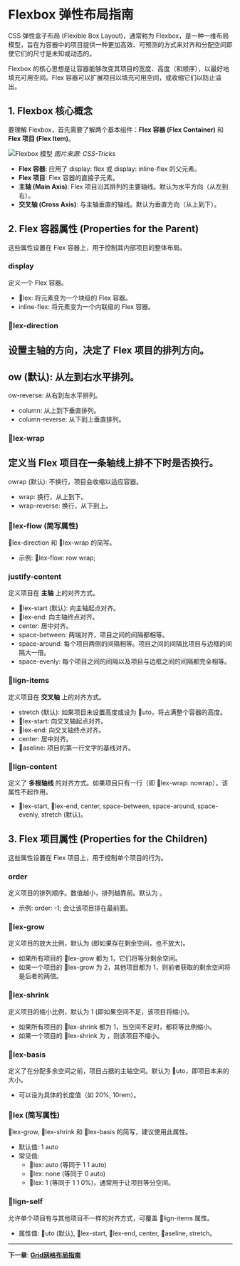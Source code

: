 ﻿# Flexbox 弹性布局指南

CSS 弹性盒子布局 (Flexible Box Layout)，通常称为 Flexbox，是一种一维布局模型，旨在为容器中的项目提供一种更加高效、可预测的方式来对齐和分配空间即使它们的尺寸是未知或动态的。

Flexbox 的核心思想是让容器能够改变其项目的宽度、高度（和顺序），以最好地填充可用空间。Flex 容器可以扩展项目以填充可用空间，或收缩它们以防止溢出。

## 1. Flexbox 核心概念

要理解 Flexbox，首先需要了解两个基本组件：**Flex 容器 (Flex Container)** 和 **Flex 项目 (Flex Item)**。

![Flexbox 模型](https://css-tricks.com/wp-content/uploads/2018/10/flexbox-axes.svg)
*图片来源: CSS-Tricks*

- **Flex 容器**: 应用了 display: flex 或 display: inline-flex 的父元素。
- **Flex 项目**: Flex 容器的直接子元素。
- **主轴 (Main Axis)**: Flex 项目沿其排列的主要轴线。默认为水平方向（从左到右）。
- **交叉轴 (Cross Axis)**: 与主轴垂直的轴线。默认为垂直方向（从上到下）。

## 2. Flex 容器属性 (Properties for the Parent)

这些属性设置在 Flex 容器上，用于控制其内部项目的整体布局。

### display
定义一个 Flex 容器。
- lex: 将元素变为一个块级的 Flex 容器。
- inline-flex: 将元素变为一个内联级的 Flex 容器。

### lex-direction
设置主轴的方向，决定了 Flex 项目的排列方向。
- ow (默认): 从左到右水平排列。
- ow-reverse: 从右到左水平排列。
- column: 从上到下垂直排列。
- column-reverse: 从下到上垂直排列。

### lex-wrap
定义当 Flex 项目在一条轴线上排不下时是否换行。
- 
owrap (默认): 不换行，项目会收缩以适应容器。
- wrap: 换行，从上到下。
- wrap-reverse: 换行，从下到上。

### lex-flow (简写属性)
lex-direction 和 lex-wrap 的简写。
- 示例: lex-flow: row wrap;

### justify-content
定义项目在 **主轴** 上的对齐方式。
- lex-start (默认): 向主轴起点对齐。
- lex-end: 向主轴终点对齐。
- center: 居中对齐。
- space-between: 两端对齐，项目之间的间隔都相等。
- space-around: 每个项目两侧的间隔相等。项目之间的间隔比项目与边框的间隔大一倍。
- space-evenly: 每个项目之间的间隔以及项目与边框之间的间隔都完全相等。

### lign-items
定义项目在 **交叉轴** 上的对齐方式。
- stretch (默认): 如果项目未设置高度或设为 uto，将占满整个容器的高度。
- lex-start: 向交叉轴起点对齐。
- lex-end: 向交叉轴终点对齐。
- center: 居中对齐。
- aseline: 项目的第一行文字的基线对齐。

### lign-content
定义了 **多根轴线** 的对齐方式。如果项目只有一行（即 lex-wrap: nowrap），该属性不起作用。
- lex-start, lex-end, center, space-between, space-around, space-evenly, stretch (默认)。

## 3. Flex 项目属性 (Properties for the Children)

这些属性设置在 Flex 项目上，用于控制单个项目的行为。

### order
定义项目的排列顺序。数值越小，排列越靠前。默认为  。
- 示例: order: -1; 会让该项目排在最前面。

### lex-grow
定义项目的放大比例，默认为   (即如果存在剩余空间，也不放大)。
- 如果所有项目的 lex-grow 都为 1，它们将等分剩余空间。
- 如果一个项目的 lex-grow 为 2，其他项目都为 1，则前者获取的剩余空间将是后者的两倍。

### lex-shrink
定义项目的缩小比例，默认为 1 (即如果空间不足，该项目将缩小)。
- 如果所有项目的 lex-shrink 都为 1，当空间不足时，都将等比例缩小。
- 如果一个项目的 lex-shrink 为  ，则该项目不缩小。

### lex-basis
定义了在分配多余空间之前，项目占据的主轴空间。默认为 uto，即项目本来的大小。
- 可以设为具体的长度值（如 20%, 10rem）。

### lex (简写属性)
lex-grow, lex-shrink 和 lex-basis 的简写，建议使用此属性。
- 默认值:   1 auto
- 常见值:
  - lex: auto (等同于 1 1 auto)
  - lex: none (等同于   0 auto)
  - lex: 1 (等同于 1 1 0%)，通常用于让项目等分空间。

### lign-self
允许单个项目有与其他项目不一样的对齐方式，可覆盖 lign-items 属性。
- 属性值: uto (默认), lex-start, lex-end, center, aseline, stretch。

---
**下一章**: **[Grid网格布局指南](grid-guide.md)**
